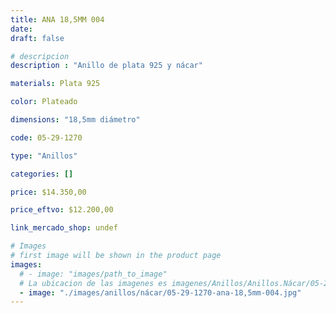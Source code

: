 ```yaml
---
title: ANA 18,5MM 004
date: 
draft: false

# descripcion
description : "Anillo de plata 925 y nácar"

materials: Plata 925

color: Plateado

dimensions: "18,5mm diámetro"

code: 05-29-1270

type: "Anillos"

categories: []

price: $14.350,00

price_eftvo: $12.200,00

link_mercado_shop: undef

# Images
# first image will be shown in the product page
images:
  # - image: "images/path_to_image"
  # La ubicacion de las imagenes es imagenes/Anillos/Anillos.Nácar/05-29-1270-ana-18,5mm-004
  - image: "./images/anillos/nácar/05-29-1270-ana-18,5mm-004.jpg"
---
```

